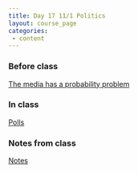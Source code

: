 ```yaml
---
title: Day 17 11/1 Politics
layout: course_page
categories:
 - content
---
```


### Before class

[The media has a probability problem](https://fivethirtyeight.com/features/the-media-has-a-probability-problem/)

### In class

[Polls](https://projects.fivethirtyeight.com/polls/)

### Notes from class

[Notes](../day17notes)
